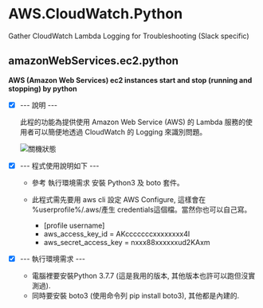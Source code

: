 # AWS.CloudWatch.Python
Gather CloudWatch Lambda Logging for Troubleshooting (Slack specific)

## amazonWebServices.ec2.python
**AWS (Amazon Web Services) ec2 instances start and stop (running and stopping) by python**

- [x] --- 說明 ---

    此程的功能為提供使用 Amazon Web Service (AWS) 的 Lambda 服務的使用者可以簡便地透過 CloudWatch 的 Logging 來識別問題。

    ![關機狀態](https://github.com/spectreConstantine/amazonWebServices.ec2.python/blob/master/2020-04-27_094454.png)


- [x] --- 程式使用說明如下 ---

    * 參考 執行環境需求 安裝 Python3 及 boto 套件。
    * 此程式需先要用 aws cli 設定 AWS Configure, 這樣會在 %userprofile%/.aws/產生 credentials這個檔。當然你也可以自己寫。
    
      * [profile username]
      * aws_access_key_id = AKcccccccxxxxxxxx4I
      * aws_secret_access_key = nxxx88xxxxxxud2KAxm
      
- [x] --- 執行環境需求 ---

    * 電腦裡要安裝Python 3.7.7 (這是我用的版本, 其他版本也許可以跑但沒實測過).
    * 同時要安裝 boto3 (使用命令列 pip install boto3), 其他都是內建的. 

